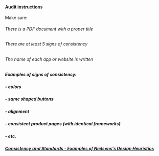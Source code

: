 #### Audit instructions

Make sure: 

###### There is a PDF document with a proper title
###### There are at least 5 signs of consistency
###### The name of each app or website is written

##### Examples of signs of consistency: 

##### - colors
##### - same shaped buttons
##### - alignment
##### - consistent product pages (with identical frameworks)
##### - etc.

##### [Consistency and Standards - Examples of Nielsens's Design Heuristics](https://medium.com/@gregoralbrecht/consistency-and-standards-nielsens-design-heuristic-explained-ac91f450fd8)